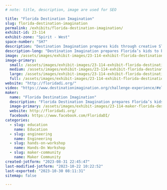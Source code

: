 ```yaml
---
# note: title, description, image are used for SEO

title: "Florida Destination Imagination"
slug: florida-destination-imagination
permalink: /exhibits/florida-destination-imagination/
exhibit-id: 23-114
exhibit-zone: "Spirit - West"
space-number: "SH7"
description: "Destination Imagination prepares kids through creative STEAM challenges."
description-long: "Destination Imagination prepares Florida’s kids to be the innovators of the future by combining the arts, sciences, and technology with creativity, teamwork, and problem solving.  The annual team based challenges consists of technical, engineering, scientific, improvisation and more.    "
image: /assets/images/exhibit-images/23-114-exhibit-florida-destination-imagination-screenshot-2023-06-01-145339-large.png
image-primary: 
  small: /assets/images/exhibit-images/23-114-exhibit-florida-destination-imagination-screenshot-2023-06-01-145339-small.png
  medium: /assets/images/exhibit-images/23-114-exhibit-florida-destination-imagination-screenshot-2023-06-01-145339-medium.png
  large: /assets/images/exhibit-images/23-114-exhibit-florida-destination-imagination-screenshot-2023-06-01-145339-large.png
  full: /assets/images/exhibit-images/23-114-exhibit-florida-destination-imagination-screenshot-2023-06-01-145339-full.png
website: "http://floridadi.org/"
video: "https://www.destinationimagination.org/challenge-experience/#elementor-action%3Aaction%3Dpopup%3Aopen%26settings%3DeyJpZCI6Ijg2OTkiLCJ0b2dnbGUiOmZhbHNlfQ%3D%3D"
maker: 
  name: "Florida Destination Imagination"
  description: "Florida Destination Imagination prepares Florida’s kids to be the innovators of the future by combining the arts, sciences, and technology with creativity, teamwork, and problem solving.  We provide open-ended challenges that produce inventions that solves real life problems. "
  image-primary: /assets/images/exhibit-images/23-114-maker-florida-destination-imagination-screenshot-2023-06-01-150036-medium.png
  website: http://floridadi.org/
  facebook: https://www.facebook.com/FloridaDI/
categories: 
  - slug: education
    name: Education
  - slug: engineering
    name: Engineering
  - slug: hands-on-workshop
    name: Hands-On Workshop
  - slug: maker-community
    name: Maker Community
created-jotform: "2023-08-31 22:45:47"
last-modified-jotform: "2023-10-22 10:22:52"
last-exported: "2023-10-30 08:11:31"
sitemap: false

---
```

